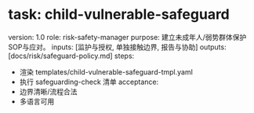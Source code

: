 # task: child-vulnerable-safeguard

version: 1.0
role: risk-safety-manager
purpose: 建立未成年人/弱势群体保护SOP与应对。
inputs: [监护与授权, 单独接触边界, 报告与协助]
outputs: [docs/risk/safeguard-policy.md]
steps:

- 渲染 templates/child-vulnerable-safeguard-tmpl.yaml
- 执行 safeguarding-check 清单
  acceptance:
- 边界清晰/流程合法
- 多语言可用
